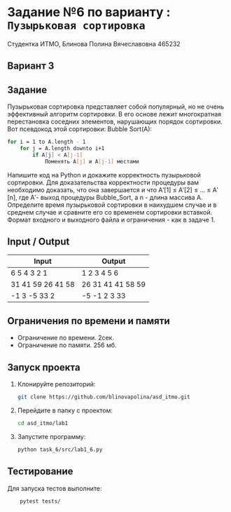 # Задание №6 по варианту : `Пузырьковая сортировка`
Студентка ИТМО,  Блинова Полина Вячеславовна 465232

## Вариант 3

## Задание 
Пузырьковая сортировка представляет собой популярный, но не очень эффективный алгоритм сортировки. В его основе лежит многократная перестановка соседних элементов, нарушающих порядок сортировки. Вот псевдокод этой сортировки:
Bubble Sort(A):
```bash
for i = 1 to A.length - 1
    for j = A.length downto i+1
        if A[j] < A[j-1]
            Поменять A[j] и A[j-1] местами
 ```
Напишите код на Python и докажите корректность пузырьковой сортировки. Для доказательства корректности процедуры вам необходимо доказать, что
она завершается и что A′[1] ≤ A′[2] ≤ ... ≤ A′[n], где A′- выход процедуры Bubble_Sort, a n - длина массива A.
Определите время пузырьковой сортировки в наихудшем случае и в среднем
случае и сравните его со временем сортировки вставкой.
Формат входного и выходного файла и ограничения - как в задаче 1.


## Input / Output 

| Input             | Output            |
|-------------------|-------------------|
| 6 5 4 3 2 1       | 1 2 3 4 5 6       |
| 31 41 59 26 41 58 | 26 31 41 41 58 59 |
| -1 3 -5 33 2      | -5 -1 2 3 33      |

## Ограничения по времени и памяти

- Ограничение по времени. 2сек.
- Ограничение по памяти. 256 мб.


## Запуск проекта
1. Клонируйте репозиторий:
   ```bash
   git clone https://github.com/blinovapolina/asd_itmo.git
   ```
2. Перейдите в папку с проектом:
   ```bash
   cd asd_itmo/lab1
   ```
3. Запустите программу:
   ```bash
   python task_6/src/lab1_6.py
   ```


## Тестирование
Для запуска тестов выполните:
```bash
    pytest tests/
```
